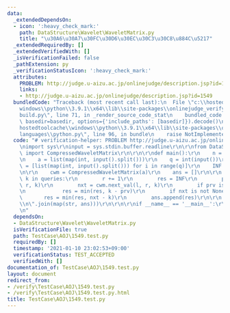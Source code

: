 ```yaml
---
data:
  _extendedDependsOn:
  - icon: ':heavy_check_mark:'
    path: DataStructure\Wavelet\WaveletMatrix.py
    title: "\u30A6\u30A7\u30FC\u30D6\u30EC\u30C3\u30C8\u884C\u5217"
  _extendedRequiredBy: []
  _extendedVerifiedWith: []
  _isVerificationFailed: false
  _pathExtension: py
  _verificationStatusIcon: ':heavy_check_mark:'
  attributes:
    PROBLEM: http://judge.u-aizu.ac.jp/onlinejudge/description.jsp?id=1549
    links:
    - http://judge.u-aizu.ac.jp/onlinejudge/description.jsp?id=1549
  bundledCode: "Traceback (most recent call last):\n  File \"c:\\hostedtoolcache\\\
    windows\\python\\3.9.1\\x64\\lib\\site-packages\\onlinejudge_verify\\documentation\\\
    build.py\", line 71, in _render_source_code_stat\n    bundled_code = language.bundle(stat.path,\
    \ basedir=basedir, options={'include_paths': [basedir]}).decode()\n  File \"c:\\\
    hostedtoolcache\\windows\\python\\3.9.1\\x64\\lib\\site-packages\\onlinejudge_verify\\\
    languages\\python.py\", line 96, in bundle\n    raise NotImplementedError\nNotImplementedError\n"
  code: "# verification-helper: PROBLEM http://judge.u-aizu.ac.jp/onlinejudge/description.jsp?id=1549\r\
    \nimport sys\r\ninput = sys.stdin.buffer.readline\r\n\r\nfrom DataStructure.Wavelet.WaveletMatrix\
    \ import CompressedWaveletMatrix\r\n\r\n\r\ndef main():\r\n    n = int(input())\r\
    \n    a = list(map(int, input().split()))\r\n    q = int(input())\r\n    queries\
    \ = [list(map(int, input().split())) for i in range(q)]\r\n    INF = 10 ** 9\r\
    \n\r\n    cwm = CompressedWaveletMatrix(a)\r\n    ans = []\r\n\r\n    for l, r,\
    \ k in queries:\r\n        r += 1\r\n        res = INF\r\n        prv = cwm.prev_val(l,\
    \ r, k)\r\n        nxt = cwm.next_val(l, r, k)\r\n        if prv is not None:\r\
    \n            res = min(res, k - prv)\r\n        if nxt is not None:\r\n     \
    \       res = min(res, nxt - k)\r\n        ans.append(res)\r\n\r\n    print(\"\
    \\n\".join(map(str, ans)))\r\n\r\n\r\nif __name__ == '__main__':\r\n    main()\r\
    \n"
  dependsOn:
  - DataStructure\Wavelet\WaveletMatrix.py
  isVerificationFile: true
  path: TestCase\AOJ\1549.test.py
  requiredBy: []
  timestamp: '2021-01-10 23:02:53+09:00'
  verificationStatus: TEST_ACCEPTED
  verifiedWith: []
documentation_of: TestCase\AOJ\1549.test.py
layout: document
redirect_from:
- /verify\TestCase\AOJ\1549.test.py
- /verify\TestCase\AOJ\1549.test.py.html
title: TestCase\AOJ\1549.test.py
---
```

